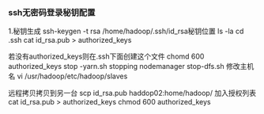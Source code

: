 ### ssh无密码登录秘钥配置
1.秘钥生成
ssh-keygen -t rsa
/home/hadoop/.ssh/id_rsa秘钥位置
ls -la
cd .ssh
cat id_rsa.pub > authorized_keys

若没有authorized_keys则在.ssh下面创建这个文件
chomd  600 authorized_keys
stop -yarn.sh
stopping nodemanager
stop-dfs.sh
修改主机名
vi /usr/hadoop/etc/hadoop/slaves


远程拷贝拷贝到另一台
scp id_rsa.pub  haddop02:home/hadoop/
加入授权列表
cat id_rsa.pub > authorized_keys 
chmod 600 authorized_keys
